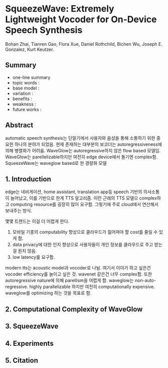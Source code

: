 # SqueezeWave: Extremely Lightweight Vocoder for On-Device Speech Synthesis

Bohan Zhai, Tianren Gao, Flora Xue, Daniel Rothchild, Bichen Wu, Joseph E. Gonzalez, Kurt Keutzer.

## Summary

- one-line summary
- topic words : 
- base model : 
- variation : 
- benefits :
- weakness :
- future works :

## Abstract

automatic speech synthesis는 단말기에서 사용자와 음성을 통해 소통하기 위한 중요한 하나의 분야가 되었음. 현재 존재하는 대부분의 보코더는 autoregressiveness에 의해 병렬화가 어려움. WaveGlow는 autoregressive하지 않은 flow based 모델임. WaveGlow는 parellelizable하지만 여전히 edge device에서 돌기엔 complex함. SqueezeWave는 waveglow based로 한 경량화 모델 

## 1. Introduction

edge는 네비게이션, home assistant, translation app등 speech 기반의 의사소통이 늘어났고, 이를 기반으로 한게 TTS 알고리즘. 이런 근래의 TTS 모델으 complex하고 computing resource를 굉장히 많이 요구함. 그렇기에 주로 cloud에서 연산해서 보내주는 방식.

몇몇 트렌드는 이걸 더 어렵게 한다.
1. 모바일 기종의 computability 향상으로 클라우드가 짊어져야 할 cost를 줄일 수 있게 함.
2. data privacy에 대한 인지 향상으로 사용자들이 개인 정보를 클라우드로 주고 받는걸 원치 않음.
3. low latency를 요구함. 

modern tts는 acoustic model과 vocoder로 나뉨. 여기서 이야기 하고 싶은건 vocoder efficiency를 늘이고 싶은 것. wavenet 같은건 너무 complex함. 또한 autoregressive nature에 의해 parellism을 어렵게 함. waveglow는 non-auto-regressive. highly parallelizable 하지만 여전히 computationally expensive. waveglow를 optimizing 하는 것을 목표로 함. 

## 2. Computational Complexity of WaveGlow

## 3. SqueezeWave

## 4. Experiments

## 5. Citation
